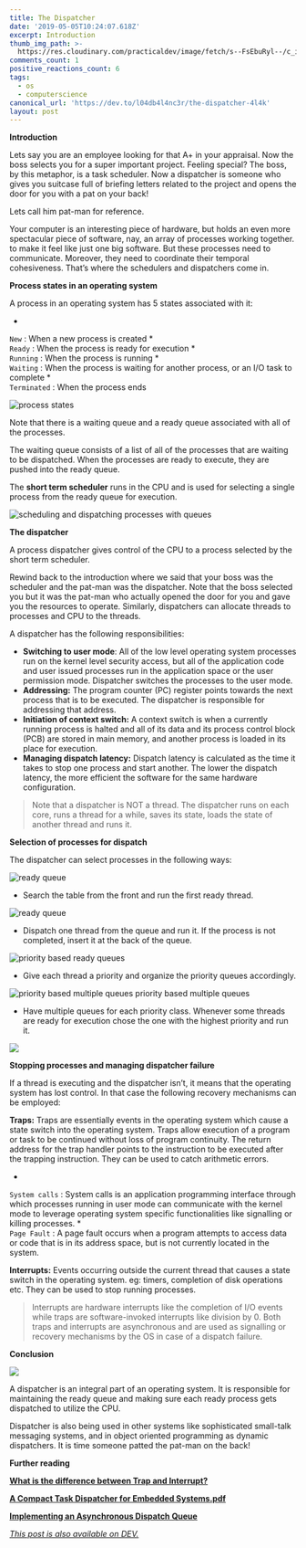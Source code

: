 ```yaml
---
title: The Dispatcher
date: '2019-05-05T10:24:07.618Z'
excerpt: Introduction
thumb_img_path: >-
  https://res.cloudinary.com/practicaldev/image/fetch/s--FsEbuRyl--/c_imagga_scale,f_auto,fl_progressive,h_420,q_auto,w_1000/https://thepracticaldev.s3.amazonaws.com/i/8snhnbtdskfpg90wtlyi.jpg
comments_count: 1
positive_reactions_count: 6
tags:
  - os
  - computerscience
canonical_url: 'https://dev.to/l04db4l4nc3r/the-dispatcher-4l4k'
layout: post
---
```




**Introduction**

Lets say you are an employee looking for that A+ in your appraisal. Now the boss selects you for a super important project. Feeling special? The boss, by this metaphor, is a task scheduler. Now a dispatcher is someone who gives you suitcase full of briefing letters related to the project and opens the door for you with a pat on your back!

Lets call him pat-man for reference.

Your computer is an interesting piece of hardware, but holds an even more spectacular piece of software, nay, an array of processes working together. to make it feel like just one big software. But these processes need to communicate. Moreover, they need to coordinate their temporal cohesiveness. That’s where the schedulers and dispatchers come in.

**Process states in an operating system**

A process in an operating system has 5 states associated with it:

*   
`New`
: When a new process is created
*   
`Ready`
: When the process is ready for execution
*   
`Running`
: When the process is running
*   
`Waiting`
: When the process is waiting for another process, or an I/O task to complete
*   
`Terminated`
: When the process ends

![process states](https://thepracticaldev.s3.amazonaws.com/i/5okde6cbdpmvg00evzo5.jpeg)

Note that there is a waiting queue and a ready queue associated with all of the processes.

The waiting queue consists of a list of all of the processes that are waiting to be dispatched. When the processes are ready to execute, they are pushed into the ready queue.

The **short term scheduler** runs in the CPU and is used for selecting a single process from the ready queue for execution.

![scheduling and dispatching processes with queues](https://thepracticaldev.s3.amazonaws.com/i/qco1p2gogb0xn98ixjvg.png)

**The dispatcher**

A process dispatcher gives control of the CPU to a process selected by the short term scheduler.

Rewind back to the introduction where we said that your boss was the scheduler and the pat-man was the dispatcher. Note that the boss selected you but it was the pat-man who actually opened the door for you and gave you the resources to operate. Similarly, dispatchers can allocate threads to processes and CPU to the threads.

A dispatcher has the following responsibilities:

*   **Switching to user mode**: All of the low level operating system processes run on the kernel level security access, but all of the application code and user issued processes run in the application space or the user permission mode. Dispatcher switches the processes to the user mode.
*   **Addressing:** The program counter (PC) register points towards the next process that is to be executed. The dispatcher is responsible for addressing that address.
*   **Initiation of context switch:** A context switch is when a currently running process is halted and all of its data and its process control block (PCB) are stored in main memory, and another process is loaded in its place for execution.
*   **Managing dispatch latency:** Dispatch latency is calculated as the time it takes to stop one process and start another. The lower the dispatch latency, the more efficient the software for the same hardware configuration.

> Note that a dispatcher is NOT a thread. The dispatcher runs on each core, runs a thread for a while, saves its state, loads the state of another thread and runs it.

**Selection of processes for dispatch**

The dispatcher can select processes in the following ways:

![ready queue](https://thepracticaldev.s3.amazonaws.com/i/y0cgwhn7ugz0sgsm2xeo.png)

*   Search the table from the front and run the first ready thread.

![ready queue](https://thepracticaldev.s3.amazonaws.com/i/sro2d9xctq8da48jdbis.png)

*   Dispatch one thread from the queue and run it. If the process is not completed, insert it at the back of the queue.

![priority based ready queues](https://thepracticaldev.s3.amazonaws.com/i/i4fo5k7416mu62kw8qr6.png)

*   Give each thread a priority and organize the priority queues accordingly.

![priority based multiple queues](https://thepracticaldev.s3.amazonaws.com/i/io79i1c35n2rcm52fdqn.png)
priority based multiple queues

*   Have multiple queues for each priority class. Whenever some threads are ready for execution chose the one with the highest priority and run it.

![](https://thepracticaldev.s3.amazonaws.com/i/047fj5ubxhwgaiy5snzf.png)

**Stopping processes and managing dispatcher failure**

If a thread is executing and the dispatcher isn’t, it means that the operating system has lost control. In that case the following recovery mechanisms can be employed:

**Traps:** Traps are essentially events in the operating system which cause a state switch into the operating system. Traps allow execution of a program or task to be continued without loss of program continuity. The return address for the trap handler points to the instruction to be executed after the trapping instruction. They can be used to catch arithmetic errors.

*   
`System calls`
: System calls is an application programming interface through which processes running in user mode can communicate with the kernel mode to leverage operating system specific functionalities like signalling or killing processes.
*   
`Page Fault`
: A page fault occurs when a program attempts to access data or code that is in its address space, but is not currently located in the system.

**Interrupts:** Events occurring outside the current thread that causes a state switch in the operating system. eg: timers, completion of disk operations etc. They can be used to stop running processes.

> Interrupts are hardware interrupts like the completion of I/O events while traps are software-invoked interrupts like division by 0. Both traps and interrupts are asynchronous and are used as signalling or recovery mechanisms by the OS in case of a dispatch failure.

**Conclusion**

![](https://thepracticaldev.s3.amazonaws.com/i/4tsqffvin8walzp50yse.jpg)


A dispatcher is an integral part of an operating system. It is responsible for maintaining the ready queue and making sure each ready process gets dispatched to utilize the CPU.

Dispatcher is also being used in other systems like sophisticated small-talk messaging systems, and in object oriented programming as dynamic dispatchers. It is time someone patted the pat-man on the back!

**Further reading**

[**What is the difference between Trap and Interrupt?**](https://stackoverflow.com/questions/3149175/what-is-the-difference-between-trap-and-interrupt)

[**A Compact Task Dispatcher for Embedded Systems.pdf**](https://drive.google.com/file/d/0Bw1wxZHj3VakNnZ3eFVEbUhWZ2s/view)

[**Implementing an Asynchronous Dispatch Queue**](https://embeddedartistry.com/blog/2017/2/1/c11-implementing-a-dispatch-queue-using-stdfunction)

*[This post is also available on DEV.](https://dev.to/l04db4l4nc3r/the-dispatcher-4l4k)*


<script>
const parent = document.getElementsByTagName('head')[0];
const script = document.createElement('script');
script.type = 'text/javascript';
script.src = 'https://cdnjs.cloudflare.com/ajax/libs/iframe-resizer/4.1.1/iframeResizer.min.js';
script.charset = 'utf-8';
script.onload = function() {
    window.iFrameResize({}, '.liquidTag');
};
parent.appendChild(script);
</script>    
